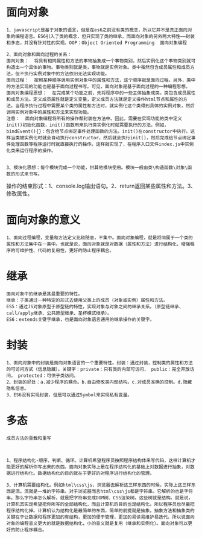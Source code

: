 # 面向对象
    1、javascript是基于对象的语言，但是在es6之前没有类的概念，所以它并不是真正面向对象的编程语言。ES6引入了类的概念，但只实现了类的继承，而面向对象的另外两大特性——封装和多态，并没有针对性的实现。OOP：Object Oriented Programming  面向对象编程

    2、面向对象和面向过程的关系：
    面向对象：  将具有相同属性和方法的事物抽象成一个事物类别，然后实例化这个事物类别就可构造出一个具体的事物。事物类别就是类，事物就是实例对象。类中虽然包含成员属性和成员方法，但不执行实例对象中的方法依旧无法实现功能。
    面向过程：  按照某种顺序调用实例对象中的属性和方法，这个顺序就是面向过程。另外，类中的方法实现的功能也是基于面向过程书写。可见，面向对象是基于面向过程的一种编程思想。
    面向对象编程思想：  在完成某个功能之前，先将程序中的一些主体抽象成类。类包含成员属性和成员方法。定义成员属性就是定义变量，定义成员方法就是定义操作html节点和属性的方法。当程序执行过程中需要某个类的属性和方法时，就实例化这个类得到具体的实例对象，然后调用实例对象中的属性和方法来实现功能。  
    注意：  面向对象编程将所有的操作都封装在方法中。因此，需要在实现功能的类中定义init()初始化函数，init()函数用来执行类实例化时就需要执行的方法。例如，bindEvent(){}：包含给节点绑定事件处理函数的方法。init()在constructor中执行。这样当类被实例化时就会自动执行constructor，然后就会执行init()，然后完成给节点绑定事件处理函数等程序运行时就直接执行的操作。这样就实现了，在程序入口文件index.js中实例化类来运行程序的操作。
    
    
    3、模块化思想：每个模块完成一个功能，供其他模块使用。模块一般由类\构造函数\对象\函数的形式来书写。
操作的结束形式：1、console.log输出语句。2、return返回某些属性和方法。3、修改属性。

# 面向对象的意义
    1、面向过程编程，变量和方法定义比较随意，不集中。面向对象编程，就是将同属于一个类的属性和方法集中在一类中。也就是说，面向对象就是对数据（属性和方法）进行结构化，增强程序的可维护性、代码的复用性，更好的防止程序耦合。
    

    

# 继承
    面向对象中的继承是其最重要的特性。
    继承：子类通过一种特定的形式去使用父类上的成员（对象或实例）属性和方法。
    ES5：通过JS对象原型于原型链的特性，实现对象与对象之间的继承关系。（原型链继承、call/apply继承、公共原型继承、圣杯模式继承）。
    ES6：extends关键字继承，也是面向对象语言通用的继承操作的关键字。

# 封装
    1、面向对象中的封装是面向对象语言的一个重要特性。封装：通过封装，控制类的属性和方法的可访问方式（信息隐藏）。关键字：private：只有类的内部可访问， public：完全开放访问， protected：可供子类访问。
    2、封装的好处：a.减少程序的耦合。b.自由修改类内部结构。c.对成员准确的控制。d.隐藏隐私信息。
    3、ES6没有实现封装，但是可以通过Symbol来实现私有变量。

# 多态
    成员方法的重载和重写



    1、程序结构化-顺序、判断、循环。计算机希望程序员按照程序结构体来写代码，这样计算机才能更好的解析你写出来的东西。面向对象实际上是在程序结构化的基础上对数据进行抽象，对数据进行结构化。数据结构化的目的就在于更好的对程序进行结构化的管理。
   
    3、计算机需要结构化。例如html\css\js，浏览器去解析这三样东西的时候，实际上这三样东西是流。流就是一堆的字符串。对于浏览器而言html\css\js都是字符串。它解析的也是字符串。那么字符串怎么解析，就是把字符串变成DOM树、CSS渲染树。这些树就是结构。就是说，计算机其实是希望把你所写的全部结构化，而且计算机的目的也是结构化。所以程序员也尽量把程序结构化掉。计算机认为结构化是最简单的东西，简单的前提就是抽象。抽象方法和抽象类的关键在于让数据和程序更加的有结构，更加的便于管理，更加的易读易维护易迭代。所以说面向对象的编程意义更大的就是数据结构化，小的意义就是复用（继承和实例化）。面向对象可以更好的防止程序耦合。
    